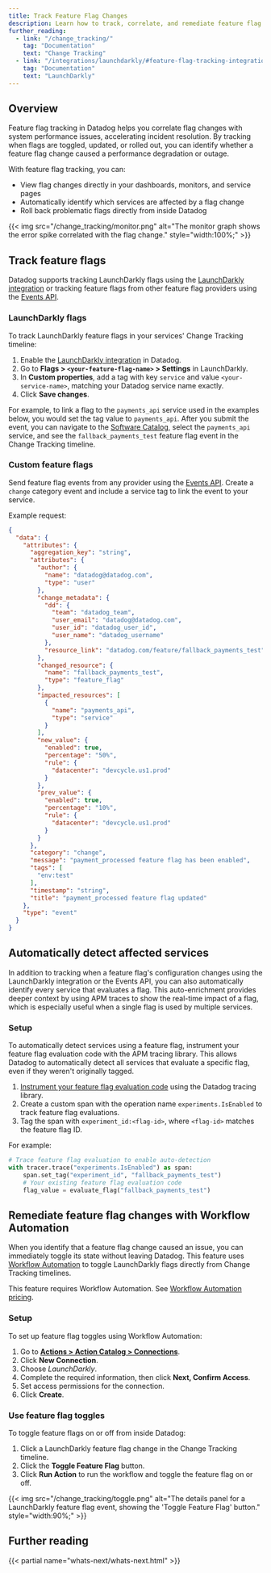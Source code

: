 ```yaml
---
title: Track Feature Flag Changes
description: Learn how to track, correlate, and remediate feature flag changes in Datadog to identify and resolve issues caused by flag updates.
further_reading:
  - link: "/change_tracking/"
    tag: "Documentation"
    text: "Change Tracking"
  - link: "/integrations/launchdarkly/#feature-flag-tracking-integration/"
    tag: "Documentation"
    text: "LaunchDarkly"
---
```


## Overview

Feature flag tracking in Datadog helps you correlate flag changes with system performance issues, accelerating incident resolution. By tracking when flags are toggled, updated, or rolled out, you can identify whether a feature flag change caused a performance degradation or outage.

With feature flag tracking, you can:
- View flag changes directly in your dashboards, monitors, and service pages
- Automatically identify which services are affected by a flag change
- Roll back problematic flags directly from inside Datadog

{{< img src="/change_tracking/monitor.png" alt="The monitor graph shows the error spike correlated with the flag change." style="width:100%;" >}}

## Track feature flags

Datadog supports tracking LaunchDarkly flags using the [LaunchDarkly integration][1] or tracking feature flags from other feature flag providers using the [Events API][3].

### LaunchDarkly flags

To track LaunchDarkly feature flags in your services' Change Tracking timeline:

1. Enable the [LaunchDarkly integration][1] in Datadog.
1. Go to **Flags > `<your-feature-flag-name>` > Settings** in LaunchDarkly.
1. In **Custom properties**, add a tag with key `service` and value `<your-service-name>`, matching your Datadog service name exactly.
1. Click **Save changes**.

For example, to link a flag to the `payments_api` service used in the examples below, you would set the tag value to `payments_api`. After you submit the event, you can navigate to the [Software Catalog][7], select the `payments_api` service, and see the `fallback_payments_test` feature flag event in the Change Tracking timeline.

### Custom feature flags

Send feature flag events from any provider using the [Events API][3]. Create a `change` category event and include a service tag to link the event to your service.

Example request:

```json
{
  "data": {
    "attributes": {
      "aggregation_key": "string",
      "attributes": {
        "author": {
          "name": "datadog@datadog.com",
          "type": "user"
        },
        "change_metadata": {
          "dd": {
            "team": "datadog_team",
            "user_email": "datadog@datadog.com",
            "user_id": "datadog_user_id",
            "user_name": "datadog_username"
          },
          "resource_link": "datadog.com/feature/fallback_payments_test"
        },
        "changed_resource": {
          "name": "fallback_payments_test",
          "type": "feature_flag"
        },
        "impacted_resources": [
          {
            "name": "payments_api",
            "type": "service"
          }
        ],
        "new_value": {
          "enabled": true,
          "percentage": "50%",
          "rule": {
            "datacenter": "devcycle.us1.prod"
          }
        },
        "prev_value": {
          "enabled": true,
          "percentage": "10%",
          "rule": {
            "datacenter": "devcycle.us1.prod"
          }
        }
      },
      "category": "change",
      "message": "payment_processed feature flag has been enabled",
      "tags": [
        "env:test"
      ],
      "timestamp": "string",
      "title": "payment_processed feature flag updated"
    },
    "type": "event"
  }
}
```

## Automatically detect affected services

In addition to tracking when a feature flag's configuration changes using the LaunchDarkly integration or the Events API, you can also automatically identify every service that evaluates a flag. This auto-enrichment provides deeper context by using APM traces to show the real-time impact of a flag, which is especially useful when a single flag is used by multiple services.

### Setup

To automatically detect services using a feature flag, instrument your feature flag evaluation code with the APM tracing library. This allows Datadog to automatically detect all services that evaluate a specific flag, even if they weren't originally tagged.

1. [Instrument your feature flag evaluation code][4] using the Datadog tracing library.
1. Create a custom span with the operation name `experiments.IsEnabled` to track feature flag evaluations.
3. Tag the span with `experiment_id:<flag-id>`, where `<flag-id>` matches the feature flag ID.

For example:

```python
# Trace feature flag evaluation to enable auto-detection
with tracer.trace("experiments.IsEnabled") as span:
    span.set_tag("experiment_id", "fallback_payments_test")
    # Your existing feature flag evaluation code
    flag_value = evaluate_flag("fallback_payments_test")
```

## Remediate feature flag changes with Workflow Automation

When you identify that a feature flag change caused an issue, you can immediately toggle its state without leaving Datadog. This feature uses [Workflow Automation][2] to toggle LaunchDarkly flags directly from Change Tracking timelines.

<div class="alert alert-info">This feature requires Workflow Automation. See <a href="https://www.datadoghq.com/pricing/?product=workflow-automation#products">Workflow Automation pricing</a>.</div>

### Setup

To set up feature flag toggles using Workflow Automation:

1. Go to [**Actions > Action Catalog > Connections**][6].
1. Click **New Connection**.
1. Choose *LaunchDarkly*.
1. Complete the required information, then click **Next, Confirm Access**.
1. Set access permissions for the connection.
1. Click **Create**.

### Use feature flag toggles

To toggle feature flags on or off from inside Datadog:

1. Click a LaunchDarkly feature flag change in the Change Tracking timeline.
1. Click the **Toggle Feature Flag** button.
1. Click **Run Action** to run the workflow and toggle the feature flag on or off.

{{< img src="/change_tracking/toggle.png" alt="The details panel for a LaunchDarkly feature flag event, showing the 'Toggle Feature Flag' button." style="width:90%;" >}}

## Further reading

{{< partial name="whats-next/whats-next.html" >}}

[1]: /integrations/launchdarkly/#setup
[2]: https://app.datadoghq.com/actions/connections
[3]: /api/latest/events/
[4]: /tracing/trace_collection/
[5]: https://app.datadoghq.com/apm/settings
[6]: https://app.datadoghq.com/actions/connections
[7]: https://app.datadoghq.com/software
